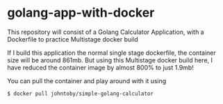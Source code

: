 # golang-app-with-docker
This repository will consist of a Golang Calculator Application, with a Dockerfile to practice Multistage docker build

If I build this application the normal single stage dockerfile, the container size will be around 861mb. But using this Multistage docker build here, I have reduced the container image by almost 800% to just 1.9mb! 

You can pull the container and play around with it using 
```Bash
$ docker pull johntoby/simple-golang-calculator 
